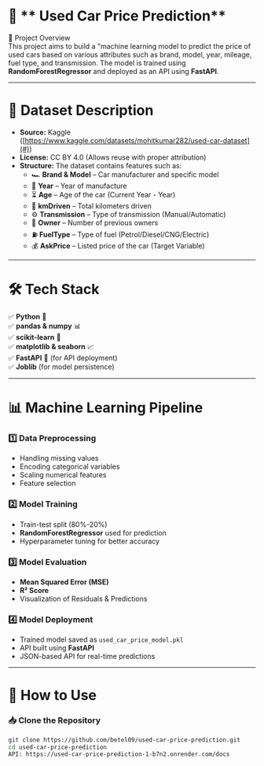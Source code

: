 # 🚗 ** Used Car Price Prediction**  

 📌  Project Overview  
This project aims to build a "machine learning model to predict the price of used cars based on various attributes such as brand, model, year, mileage, fuel type, and transmission. The model is trained using **RandomForestRegressor** and deployed as an API using **FastAPI**.  

---

 # 📂  Dataset Description  
- **Source:** Kaggle ([https://www.kaggle.com/datasets/mohitkumar282/used-car-dataset](#))  
- **License:** CC BY 4.0 (Allows reuse with proper attribution)  
- **Structure:** The dataset contains features such as:  
  - 🏎 **Brand & Model** – Car manufacturer and specific model  
  - 📅 **Year** – Year of manufacture  
  - ⏳ **Age** – Age of the car (Current Year - Year)  
  - 🔢 **kmDriven** – Total kilometers driven  
  - ⚙️ **Transmission** – Type of transmission (Manual/Automatic)  
  - 👥 **Owner** – Number of previous owners  
  - ⛽ **FuelType** – Type of fuel (Petrol/Diesel/CNG/Electric)  
  - 💰 **AskPrice** – Listed price of the car (Target Variable)  

---

# 🛠  Tech Stack  
✅ **Python** 🐍  
✅ **pandas & numpy** 📊  
✅ **scikit-learn** 🤖  
✅ **matplotlib & seaborn** 📈  
✅ **FastAPI** 🚀 (for API deployment)  
✅ **Joblib** (for model persistence)  

---

# 📊  Machine Learning Pipeline  
### **1️⃣ Data Preprocessing**  
   - Handling missing values  
   - Encoding categorical variables  
   - Scaling numerical features  
   - Feature selection  
   
### **2️⃣ Model Training**  
   - Train-test split (80%-20%)  
   - **RandomForestRegressor** used for prediction  
   - Hyperparameter tuning for better accuracy  

### **3️⃣ Model Evaluation**  
   - **Mean Squared Error (MSE)**  
   - **R² Score**  
   - Visualization of Residuals & Predictions  

### **4️⃣ Model Deployment**  
   - Trained model saved as `used_car_price_model.pkl`  
   - API built using **FastAPI**  
   - JSON-based API for real-time predictions  

---

# 🚀  How to Use  
### 📥 **Clone the Repository**  
```bash
git clone https://github.com/betel09/used-car-price-prediction.git
cd used-car-price-prediction
API: https://used-car-price-prediction-1-b7n2.onrender.com/docs
